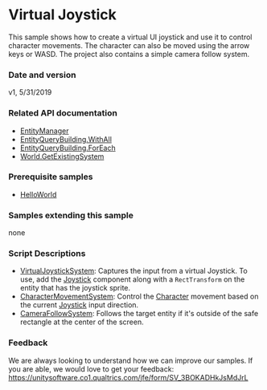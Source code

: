 # Virtual Joystick
This sample shows how to create a virtual UI joystick and use it to control character movements. The character can also be moved using the arrow keys or WASD. The project also contains a simple camera follow system.

### Date and version
v1, 5/31/2019

### Related API documentation
* [EntityManager](https://docs.unity3d.com/Packages/com.unity.entities@0.0/api/Unity.Entities.EntityManager.html)
* [EntityQueryBuilding.WithAll](https://docs.unity3d.com/Packages/com.unity.entities@0.0/api/Unity.Entities.EntityQueryBuilder.html#Unity_Entities_EntityQueryBuilder_WithAll__1)
* [EntityQueryBuilding.ForEach](https://docs.unity3d.com/Packages/com.unity.entities@0.0/api/Unity.Entities.EntityQueryBuilder.html#Unity_Entities_EntityQueryBuilder_ForEach_Unity_Entities_EntityQueryBuilder_F_E_)
* [World.GetExistingSystem](https://docs.unity3d.com/Packages/com.unity.entities@0.0/api/Unity.Entities.World.html#Unity_Entities_World_GetExistingSystem_System_Type_)

### Prerequisite samples	
* [HelloWorld](../HelloWorld)

### Samples extending this sample
none

### Script Descriptions
* [VirtualJoystickSystem](Scripts/VirtualJoystickSystem.cs): Captures the input from a virtual Joystick. To use, add the [Joystick](Components/Joystick.cs) component along with a `RectTransform` on the entity that has the joystick sprite.
* [CharacterMovementSystem](Scripts/CharacterMovementSystem.cs): Control the [Character](Components/Character.cs) movement based on the current [Joystick](Components/Joystick.cs) input direction.
*  [CameraFollowSystem](Scripts/CameraFollowSystem.cs): Follows the target entity if it's outside of the safe rectangle at the center of the screen.

### Feedback
We are always looking to understand how we can improve our samples. If you are able, we would love to get your feedback: https://unitysoftware.co1.qualtrics.com/jfe/form/SV_3BOKADHkJsMdJrL


